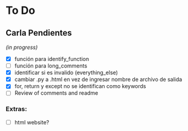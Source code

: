 # To Do  
## Carla Pendientes 
_(in progress)_

- [x]  función para identify_function
- [ ]  función para long_comments
- [x]  identificar si es invalido (everything_else)
- [x]  cambiar .py a .html en vez de ingresar nombre de archivo de salida
- [x]  for, return y except no se identifican como keywords
- [ ]  Review of comments and readme

### Extras:
- [ ]  html website?
